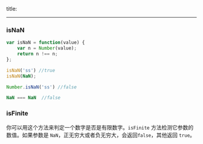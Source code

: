 title:

---

### isNaN

```javascript
var isNaN = function(value) {
    var n = Number(value);
    return n !== n;
};
```

```javascript
isNaN('ss') //true
isNaN(NaN);

Number.isNaN('ss') //false

NaN === NaN  //false
```

### isFinite

你可以用这个方法来判定一个数字是否是有限数字。`isFinite` 方法检测它参数的数值。如果参数是 `NaN`，正无穷大或者负无穷大，会返回`false`，其他返回 `true`。